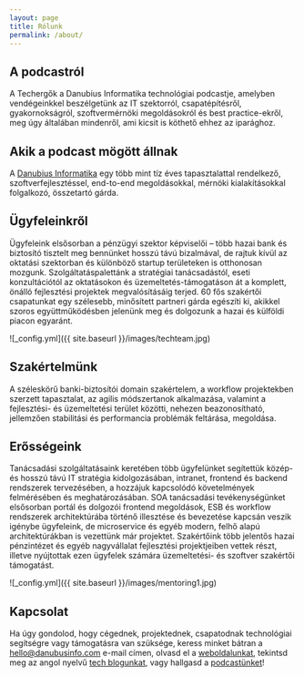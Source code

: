 ```yaml
---
layout: page
title: Rólunk
permalink: /about/
---
```

## A podcastról

A Techergők a Danubius Informatika technológiai podcastje, amelyben vendégeinkkel beszélgetünk az IT szektorról, csapatépítésről, gyakornokságról, szoftvermérnöki megoldásokról és best practice-ekről, meg úgy általában mindenről, ami kicsit is köthető ehhez az iparághoz.
## Akik a podcast mögött állnak

A [Danubius Informatika](https://danubiusinfo.hu/) egy több mint tíz éves tapasztalattal rendelkező, szoftverfejlesztéssel, end-to-end megoldásokkal, mérnöki kialakításokkal folgalkozó, összetartó gárda.

## Ügyfeleinkről

Ügyfeleink elsősorban a pénzügyi szektor képviselői – több hazai bank és biztosító tisztelt meg bennünket hosszú távú bizalmával, de rajtuk kívül az oktatási szektorban és különböző startup területeken is otthonosan mozgunk. Szolgáltatáspalettánk a stratégiai tanácsadástól, eseti konzultációtól az oktatásokon és üzemeltetés-támogatáson át a komplett, önálló fejlesztési projektek megvalósításáig terjed. 60 fős szakértői csapatunkat egy szélesebb, minősített partneri gárda egészíti ki, akikkel szoros együttműködésben jelenünk meg és dolgozunk a hazai és külföldi piacon egyaránt.

![_config.yml]({{ site.baseurl }}/images/techteam.jpg)

## Szakértelmünk

A széleskörű banki-biztosítói domain szakértelem, a workflow projektekben szerzett tapasztalat, az agilis módszertanok alkalmazása, valamint a fejlesztési- és üzemeltetési terület közötti, nehezen beazonosítható, jellemzően stabilitási és performancia problémák feltárása, megoldása.

## Erősségeink

Tanácsadási szolgáltatásaink keretében több ügyfelünket segítettük közép- és hosszú távú IT stratégia kidolgozásában, intranet, frontend és backend rendszerek tervezésében, a hozzájuk kapcsolódó követelmények felmérésében és meghatározásában. SOA tanácsadási tevékenységünket elsősorban portál és dolgozói frontend megoldások, ESB és workflow rendszerek architektúrába történő illesztése és bevezetése kapcsán veszik igénybe ügyfeleink, de microservice és egyéb modern, felhő alapú architektúrákban is vezettünk már projektet. Szakértőink több jelentős hazai pénzintézet és egyéb nagyvállalat fejlesztési projektjeiben vettek részt, illetve nyújtottak ezen ügyfelek számára üzemeltetési- és szoftver szakértői támogatást.

![_config.yml]({{ site.baseurl }}/images/mentoring1.jpg)

## Kapcsolat

Ha úgy gondolod, hogy cégednek, projektednek, csapatodnak technológiai segítségre vagy támogatásra van szüksége, keress minket bátran a [hello@danubusinfo.com](mailto:hello@danubusinfo.com) e-mail címen, olvasd el a [weboldalunkat](https://danubiusinfo.hu/), tekintsd meg az angol nyelvű [tech blogunkat](https://danubius.io/), vagy hallgasd a [podcastünket](https://techergok.danubius.io/)!
